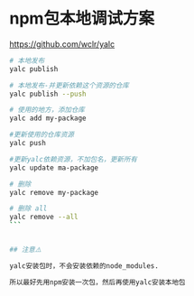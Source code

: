 # npm包本地调试方案

https://github.com/wclr/yalc

``````BASH
# 本地发布
yalc publish

# 本地发布-并更新依赖这个资源的仓库
yalc publish --push

# 使用的地方，添加仓库
yalc add my-package

#更新使用的仓库资源
yalc push

#更新yalc依赖资源，不加包名，更新所有
yalc update ma-package

# 删除
yalc remove my-package

# 删除 all
yalc remove --all
```


## 注意⚠️

yalc安装包时，不会安装依赖的node_modules.

所以最好先用npm安装一次包，然后再使用yalc安装本地包
